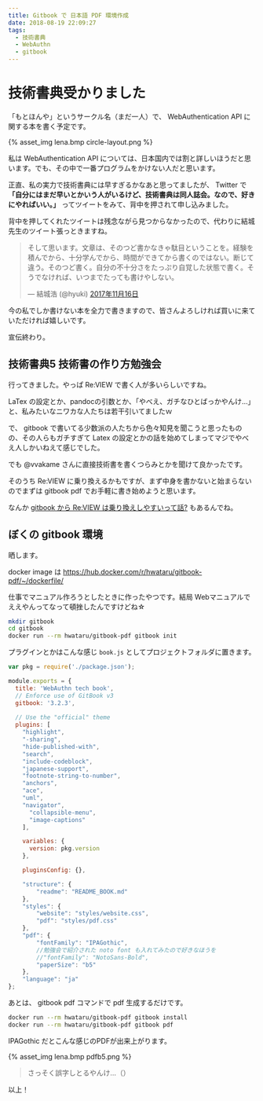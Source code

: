 ```yaml
---
title: Gitbook で 日本語 PDF 環境作成
date: 2018-08-19 22:09:27
tags:
  - 技術書典
  - WebAuthn
  - gitbook
---
```


# 技術書典受かりました

「もとほんや」というサークル名（まだ一人）で、 WebAuthentication API に関する本を書く予定です。

<!--more -->

{% asset_img lena.bmp circle-layout.png %}

私は WebAuthentication API については、日本国内では割と詳しいほうだと思います。でも、その中で一番プログラムをかけない人だと思います。

正直、私の実力で技術書典には早すぎるかなあと思ってましたが、 Twitter で **「自分にはまだ早いとかいう人がいるけど、技術書典は同人誌会。なので、好きにやればいい。」** ってツイートをみて、背中を押されて申し込みました。

背中を押してくれたツイートは残念ながら見つからなかったので、代わりに結城先生のツイート張っときますね。

<blockquote class="twitter-tweet" data-lang="ja"><p lang="ja" dir="ltr">そして思います。文章は、そのつど書かなきゃ駄目ということを。経験を積んでから、十分学んでから、時間ができてから書くのではない。断じて違う。そのつど書く。自分の不十分さをたっぷり自覚した状態で書く。そうでなければ、いつまでたっても書けやしない。</p>&mdash; 結城浩 (@hyuki) <a href="https://twitter.com/hyuki/status/931037421768019968?ref_src=twsrc%5Etfw">2017年11月16日</a></blockquote>
<script async src="https://platform.twitter.com/widgets.js" charset="utf-8"></script>

今の私でしか書けない本を全力で書きますので、皆さんよろしければ買いに来ていただければ嬉しいです。

宣伝終わり。

## 技術書典5 技術書の作り方勉強会

行ってきました。やっぱ Re:VIEW で書く人が多いらしいですね。

LaTex の設定とか、pandocの引数とか、「やべえ、ガチなひとばっかやんけ…」と、私みたいなニワカな人たちは若干引いてましたｗ

で、 gitbook で書いてる少数派の人たちから色々知見を聞こうと思ったものの、その人らもガチすぎて Latex の設定とかの話を始めてしまってマジでやべえ人しかいねえて感じでした。

でも @vvakame さんに直接技術書を書くつらみとかを聞けて良かったです。

そのうち Re:VIEW に乗り換えるかもですが、まず中身を書かないと始まらないのでまずは gitbook pdf でお手軽に書き始めようと思います。

なんか [gitbook から Re:VIEW は乗り換えしやすいって話?](https://www.konosumi.net/entry/2018/02/11/190258) もあるんでね。

## ぼくの gitbook 環境

晒します。

docker image は <https://hub.docker.com/r/hwataru/gitbook-pdf/~/dockerfile/>

仕事でマニュアル作ろうとしたときに作ったやつです。結局 Webマニュアルでええやんってなって頓挫したんですけどね☆

```sh
mkdir gitbook
cd gitbook
docker run --rm hwataru/gitbook-pdf gitbook init
```

プラグインとかはこんな感じ `book.js` としてプロジェクトフォルダに置きます。

```js
var pkg = require('./package.json');

module.exports = {
  title: 'WebAuthn tech book',
  // Enforce use of GitBook v3
  gitbook: '3.2.3',
  
  // Use the "official" theme
  plugins: [
    "highlight",
    "-sharing",
    "hide-published-with",
    "search",
    "include-codeblock",
    "japanese-support",
    "footnote-string-to-number",
    "anchors",
    "ace",
    "uml",
    "navigator",
      "collapsible-menu",
      "image-captions"
    ],

    variables: {
      version: pkg.version
    },

    pluginsConfig: {},

    "structure": {
        "readme": "README_BOOK.md"
    },
    "styles": {
        "website": "styles/website.css",
        "pdf": "styles/pdf.css"
    },
    "pdf": {
        "fontFamily": "IPAGothic",
        //勉強会で紹介された noto font も入れてみたので好きなほうを
        //"fontFamily": "NotoSans-Bold",
        "paperSize": "b5"
    },
    "language": "ja"
};
```

あとは、 gitbook pdf コマンドで pdf 生成するだけです。

```sh
docker run --rm hwataru/gitbook-pdf gitbook install
docker run --rm hwataru/gitbook-pdf gitbook pdf
```

IPAGothic だとこんな感じのPDFが出来上がります。

{% asset_img lena.bmp pdfb5.png %}

>さっそく誤字しとるやんけ…（）

以上！
